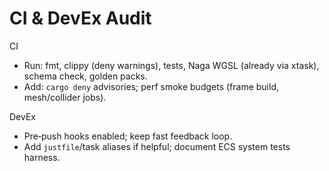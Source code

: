 # CI & DevEx Audit

CI
- Run: fmt, clippy (deny warnings), tests, Naga WGSL (already via xtask), schema check, golden packs.
- Add: `cargo deny` advisories; perf smoke budgets (frame build, mesh/collider jobs).

DevEx
- Pre‑push hooks enabled; keep fast feedback loop.
- Add `justfile`/task aliases if helpful; document ECS system tests harness.

